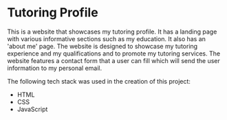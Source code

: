 # Tutoring Profile

This is a website that showcases my tutoring profile. It has a landing page with various informative sections such as my education. It also has an 'about me' page.
The website is designed to showcase my tutoring experience and my qualifications and to promote my tutoring services.
The website features a contact form that a user can fill which will send the user information to my personal email.

The following tech stack was used in the creation of this project:
 - HTML
 - CSS
 - JavaScript

